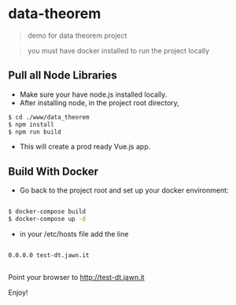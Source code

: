 # data-theorem

> demo for data theorem project

> you must have docker installed to run the project locally

## Pull all Node Libraries



- Make sure your have node.js installed locally. 
- After installing node, in the project root directory,
``` bash
$ cd ./www/data_theorem
$ npm install 
$ npm run build
```
- This will create a prod ready Vue.js app.





## Build With Docker

- Go back to the project root and set up your docker environment:
``` bash

$ docker-compose build
$ docker-compose up -d

```
- in your /etc/hosts file add the line

``` bash

0.0.0.0 test-dt.jawn.it



```
Point your browser to http://test-dt.jawn.it

Enjoy!

